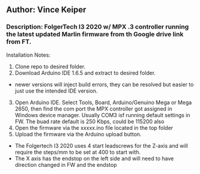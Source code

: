 ## Author: Vince Keiper
### Description: FolgerTech I3 2020 w/ MPX .3 controller running the latest updated Marlin firmware from th Google drive link from FT. 


Installation Notes: 
1. Clone repo to desired folder. 
2. Download Arduino IDE 1.6.5 and extract to desired folder. 
- newer versions will inject build errors, they can be resolved but easier to just use the intended IDE version.
3. Open Arduino IDE. Select Tools, Board, Arduino/Genuino Mega or Mega 2650, then find the com port the MPX controller got assigned in Windows device manager. Usually COM3 isf running default settings in FW. The buad rate default is 250 Kbps, could be 115200 also 
4. Open the firmware via the xxxxx.ino file located in the top folder  
5. Upload the firmware via the Arduino upload button.

- The Folgertech I3 2020 uses 4 start leadscrews for the Z-axis and will require the steps/mm to be set at 400 to start with. 
- The X axis has the endstop on the left side and will need to have direction changed in FW and the endstop

